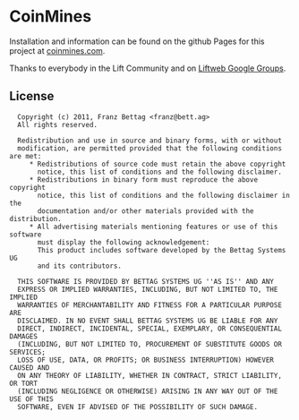 CoinMines
=========

Installation and information can be found on the github Pages for this project at [coinmines.com](http://coinmines.com).

Thanks to everybody in the Lift Community and on [Liftweb Google Groups](http://groups.google.com/group/liftweb).


## License

```
  Copyright (c) 2011, Franz Bettag <franz@bett.ag>
  All rights reserved.

  Redistribution and use in source and binary forms, with or without
  modification, are permitted provided that the following conditions are met:
     * Redistributions of source code must retain the above copyright
       notice, this list of conditions and the following disclaimer.
     * Redistributions in binary form must reproduce the above copyright
       notice, this list of conditions and the following disclaimer in the
       documentation and/or other materials provided with the distribution.
     * All advertising materials mentioning features or use of this software
       must display the following acknowledgement:
       This product includes software developed by the Bettag Systems UG
       and its contributors.

  THIS SOFTWARE IS PROVIDED BY BETTAG SYSTEMS UG ''AS IS'' AND ANY
  EXPRESS OR IMPLIED WARRANTIES, INCLUDING, BUT NOT LIMITED TO, THE IMPLIED
  WARRANTIES OF MERCHANTABILITY AND FITNESS FOR A PARTICULAR PURPOSE ARE
  DISCLAIMED. IN NO EVENT SHALL BETTAG SYSTEMS UG BE LIABLE FOR ANY
  DIRECT, INDIRECT, INCIDENTAL, SPECIAL, EXEMPLARY, OR CONSEQUENTIAL DAMAGES
  (INCLUDING, BUT NOT LIMITED TO, PROCUREMENT OF SUBSTITUTE GOODS OR SERVICES;
  LOSS OF USE, DATA, OR PROFITS; OR BUSINESS INTERRUPTION) HOWEVER CAUSED AND
  ON ANY THEORY OF LIABILITY, WHETHER IN CONTRACT, STRICT LIABILITY, OR TORT
  (INCLUDING NEGLIGENCE OR OTHERWISE) ARISING IN ANY WAY OUT OF THE USE OF THIS
  SOFTWARE, EVEN IF ADVISED OF THE POSSIBILITY OF SUCH DAMAGE.
```

